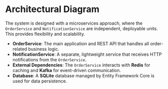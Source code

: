 # Architectural Diagram

The system is designed with a microservices approach, where the `OrderService` and `NotificationService` are independent, deployable units. This provides flexibility and scalability.



* **OrderService**: The main application and REST API that handles all order-related business logic.
* **NotificationService**: A separate, lightweight service that receives HTTP notifications from the `OrderService`.
* **External Dependencies**: The `OrderService` interacts with **Redis** for caching and **Kafka** for event-driven communication.
* **Database**: A **SQLite** database managed by Entity Framework Core is used for data persistence.
